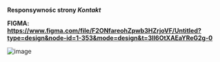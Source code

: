 **Responsywnośc strony *Kontakt***

**FIGMA: https://www.figma.com/file/F2ONfareohZpwb3HZrjoVF/Untitled?type=design&node-id=1-353&mode=design&t=3lI6OtXAEaYReG2g-0**

![image](https://github.com/shvozditskyi/site-project/assets/163579606/a8dda2b9-f48c-482f-baae-ec72644b2c88)
